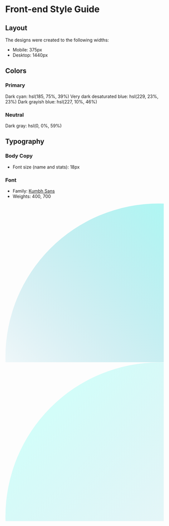 # Front-end Style Guide

## Layout

The designs were created to the following widths:

- Mobile: 375px
- Desktop: 1440px

## Colors

### Primary

Dark cyan: hsl(185, 75%, 39%)
Very dark desaturated blue: hsl(229, 23%, 23%)
Dark grayish blue: hsl(227, 10%, 46%)

### Neutral

Dark gray: hsl(0, 0%, 59%)

## Typography

### Body Copy

- Font size (name and stats): 18px

### Font

- Family: [Kumbh Sans](https://fonts.google.com/specimen/Kumbh+Sans)
- Weights: 400, 700

<svg
      class="top"
      width="978"
      height="978"
      xmlns="http://www.w3.org/2000/svg"
    >
<defs>
<linearGradient x1="50%" y1=".779%" x2="50%" y2="100%" id="a">
<stop stop-color="#0989B4" stop-opacity="0" offset="0%" />
<stop stop-color="#53FFEE" offset="99.94%" />
</linearGradient>
</defs>
<ellipse
        fill="url(#a)"
        transform="rotate(-135 489 489)"
        cx="489"
        cy="489"
        rx="489"
        ry="488"
        fill-rule="evenodd"
        opacity=".5"
      />
</svg>
<svg
      class="bottom"
      width="978"
      height="978"
      xmlns="http://www.w3.org/2000/svg"
    >
<defs>
<linearGradient x1="50%" y1=".779%" x2="50%" y2="100%" id="a">
<stop stop-color="#0989B4" stop-opacity="0" offset="0%" />
<stop stop-color="#53FFEE" offset="99.94%" />
</linearGradient>
</defs>
<ellipse
        fill="url(#a)"
        transform="scale(1 -1) rotate(45 1669.55 0)"
        cx="489"
        cy="489"
        rx="489"
        ry="488"
        fill-rule="evenodd"
        opacity=".25"
      />
</svg>
